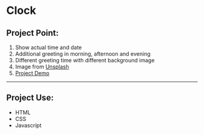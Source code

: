# Clock

## Project Point:

1. Show actual time and date
2. Additional greeting in morning, afternoon and evening
3. Different greeting time with different background image
4. Image from [Unsplash](https://unsplash.com/)
5. [Project Demo](https://day-project.zkhsin.now.sh/Clock/)

---

## Project Use:

- HTML
- CSS
- Javascript
